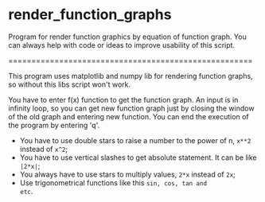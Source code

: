 # render_function_graphs
Program for render function graphics by equation of function graph. You can always help with code or ideas to improve usability of this script.

=====================================================

This program uses matplotlib and numpy lib for rendering function graphs, so without this libs script won't work.

You have to enter f(x) function to get the function graph. An input is in infinity loop, so you can get new function graph just by closing the window of the old graph and entering new function. You can end the execution of the program by entering 'q'.

- You have to use double stars to raise a number to the power of n, <code>x**2</code> instead of <code>x^2</code>;
- You have to use vertical slashes to get absolute statement. It can be like <code>|2*x|</code>;
- You always have to use stars to multiply values, <code>2*x</code> instead of <code>2x</code>;
- Use trigonometrical functions like this <code>sin, cos, tan and etc</code>.
